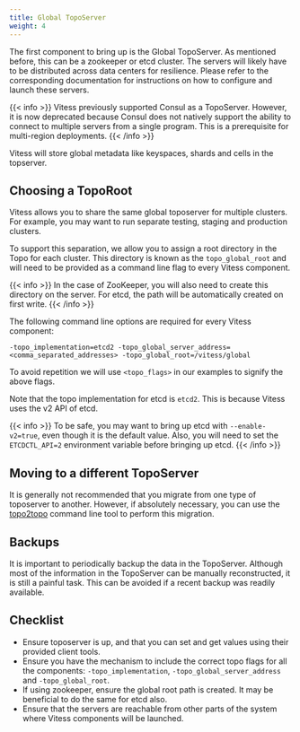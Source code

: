 ```yaml
---
title: Global TopoServer
weight: 4
---
```


The first component to bring up is the Global TopoServer. As mentioned before, this can be a zookeeper or etcd cluster. The servers will likely have to be distributed across data centers for resilience. Please refer to the corresponding documentation for instructions on how to configure and launch these servers.

{{< info >}}
Vitess previously supported Consul as a TopoServer. However, it is now deprecated because Consul does not natively support the ability to connect to multiple servers from a single program. This is a prerequisite for multi-region deployments.
{{< /info >}}

Vitess will store global metadata like keyspaces, shards and cells in the topserver.

## Choosing a TopoRoot

Vitess allows you to share the same global toposerver for multiple clusters. For example, you may want to run separate testing, staging and production clusters.

To support this separation, we allow you to assign a root directory in the Topo for each cluster. This directory is known as the `topo_global_root` and will need to be provided as a command line flag to every Vitess component.

{{< info >}}
In the case of ZooKeeper, you will also need to create this directory on the server. For etcd, the path will be automatically created on first write.
{{< /info >}}

The following command line options are required for every Vitess component:

```text
-topo_implementation=etcd2 -topo_global_server_address=<comma_separated_addresses> -topo_global_root=/vitess/global
```

To avoid repetition we will use `<topo_flags>` in our examples to signify the above flags.

Note that the topo implementation for etcd is `etcd2`. This is because Vitess uses the v2 API of etcd.

{{< info >}}
To be safe, you may want to bring up etcd with `--enable-v2=true`, even though it is the default value. Also, you will need to set the `ETCDCTL_API=2` environment variable before bringing up etcd.
{{< /info >}}

## Moving to a different TopoServer

It is generally not recommended that you migrate from one type of toposerver to another. However, if absolutely necessary, you can use the [topo2topo](../../../reference/features/topology-service/#migration-between-implementations) command line tool to perform this migration.

## Backups

It is important to periodically backup the data in the TopoServer. Although most of the information in the TopoServer can be manually reconstructed, it is still a painful task. This can be avoided if a recent backup was readily available.

## Checklist

* Ensure toposerver is up, and that you can set and get values using their provided client tools.
* Ensure you have the mechanism to include the correct topo flags for all the components: `-topo_implementation`, `-topo_global_server_address` and `-topo_global_root`.
* If using zookeeper, ensure the global root path is created. It may be beneficial to do the same for etcd also.
* Ensure that the servers are reachable from other parts of the system where Vitess components will be launched.
